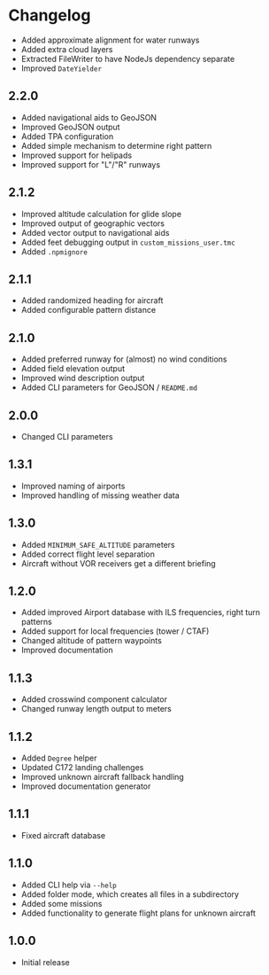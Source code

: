 # Changelog

- Added approximate alignment for water runways
- Added extra cloud layers
- Extracted FileWriter to have NodeJs dependency separate
- Improved `DateYielder`

## 2.2.0

- Added navigational aids to GeoJSON
- Improved GeoJSON output
- Added TPA configuration
- Added simple mechanism to determine right pattern
- Improved support for helipads
- Improved support for "L"/"R" runways

## 2.1.2

- Improved altitude calculation for glide slope
- Improved output of geographic vectors
- Added vector output to navigational aids
- Added feet debugging output in `custom_missions_user.tmc`
- Added `.npmignore`

## 2.1.1

- Added randomized heading for aircraft
- Added configurable pattern distance

## 2.1.0

- Added preferred runway for (almost) no wind conditions
- Added field elevation output
- Improved wind description output
- Added CLI parameters for GeoJSON / `README.md`

## 2.0.0

- Changed CLI parameters

## 1.3.1

- Improved naming of airports
- Improved handling of missing weather data

## 1.3.0

- Added `MINIMUM_SAFE_ALTITUDE` parameters
- Added correct flight level separation
- Aircraft without VOR receivers get a different briefing

## 1.2.0

- Added improved Airport database with ILS frequencies, right turn patterns
- Added support for local frequencies (tower / CTAF)
- Changed altitude of pattern waypoints
- Improved documentation

## 1.1.3

- Added crosswind component calculator
- Changed runway length output to meters

## 1.1.2

- Added `Degree` helper
- Updated C172 landing challenges
- Improved unknown aircraft fallback handling
- Improved documentation generator

## 1.1.1

- Fixed aircraft database

## 1.1.0

- Added CLI help via `--help`
- Added folder mode, which creates all files in a subdirectory
- Added some missions
- Added functionality to generate flight plans for unknown aircraft

## 1.0.0

- Initial release
